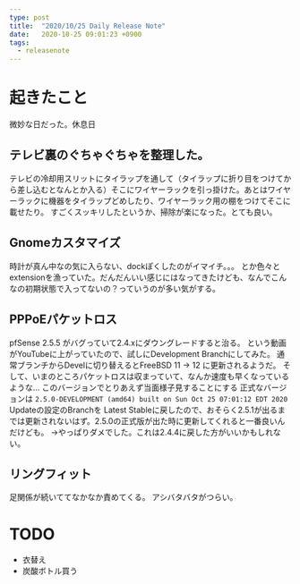 ```yaml
---
type: post
title:  "2020/10/25 Daily Release Note"
date:   2020-10-25 09:01:23 +0900
tags:
  - releasenote
---
```


# 起きたこと

微妙な日だった。休息日

## テレビ裏のぐちゃぐちゃを整理した。

テレビの冷却用スリットにタイラップを通して（タイラップに折り目をつけてから差し込むとなんとか入る）そこにワイヤーラックを引っ掛けた。あとはワイヤーラックに機器をタイラップどめしたり、ワイヤーラック用の棚をつけてそこに載せたり。
すごくスッキリしたというか、掃除が楽になった。とても良い。

## Gnomeカスタマイズ

時計が真ん中なの気に入らない、dockぽくしたのがイマイチ。。。
とか色々とextensionを漁っていた。だんだんいい感じにはなってきたけども、なんでこんなの初期状態で入ってないの？っていうのが多い気がする。

## PPPoEパケットロス

pfSense 2.5.5 がバグっていて2.4.xにダウングレードすると治る。
という動画がYouTubeに上がっていたので、試しにDevelopment Branchにしてみた。
通常ブランチからDevelに切り替えるとFreeBSD 11 -> 12 に更新されるようだ。
そして、いまのところパケットロスは収まっていて、なんか速度も早くなっているような…
このバージョンでとりあえず当面様子見することにする
正式なバージョンは `2.5.0-DEVELOPMENT (amd64) built on Sun Oct 25 07:01:12 EDT 2020`
Updateの設定のBranchを Latest Stableに戻したので、おそらく2.5.1が出るまでは更新されないはず。2.5.0の正式版が出た時に更新してくれると一番良いんだけども。
→やっぱりダメでした。これは2.4.4に戻した方がいいかもしれない。

## リングフィット

足関係が続いててなかなか責めてくる。
アシバタバタがつらい。

# TODO 

* 衣替え
* 炭酸ボトル買う